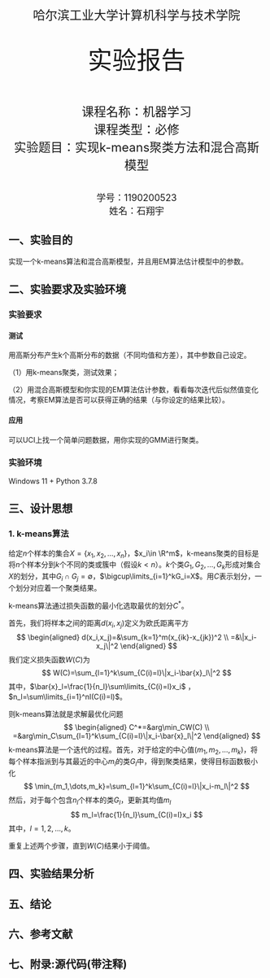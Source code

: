 <br/>
<br/>

<center> <font size = 5> 哈尔滨工业大学计算机科学与技术学院 </font></center>

<br/>
<br/>

<center> <font size = 7> 实验报告 </font></center>

<br/>
<br/>
<br/>

<center> <font size = 5> 
课程名称：机器学习 <br/>
课程类型：必修  <br/>
实验题目：实现k-means聚类方法和混合高斯模型
</font></center>



<br/>
<br/>

<center> <font size = 4> 学号：1190200523 </font></center>
<center> <font size = 4> 姓名：石翔宇 </font></center>

<div STYLE="page-break-after: always;"></div>

<!-- 此处用于换行 -->

## 一、实验目的

实现一个k-means算法和混合高斯模型，并且用EM算法估计模型中的参数。

## 二、实验要求及实验环境

### 实验要求

#### 测试

用高斯分布产生k个高斯分布的数据（不同均值和方差），其中参数自己设定。

（1）用k-means聚类，测试效果；

（2）用混合高斯模型和你实现的EM算法估计参数，看看每次迭代后似然值变化情况，考察EM算法是否可以获得正确的结果（与你设定的结果比较）。

#### 应用

可以UCI上找一个简单问题数据，用你实现的GMM进行聚类。

### 实验环境

Windows 11 + Python 3.7.8

## 三、设计思想

### 1. k-means算法

给定$n$个样本的集合$X=\{x_1, x_2,\dots,x_n\}$，$x_i\in \R^m$，k-means聚类的目标是将$n$个样本分到$k$个不同的类或簇中（假设$k<n$）。$k$个类$G_1,G_2, \dots,G_k$形成对集合$X$的划分，其中$G_i\cap G_j=\emptyset$，$\bigcup\limits_{i=1}^kG_i=X$。用$C$表示划分，一个划分对应着一个聚类结果。

k-means算法通过损失函数的最小化选取最优的划分$C^*$。

首先，我们将样本之间的距离$d(x_i, x_j)$定义为欧氏距离平方
$$
\begin{aligned}
d(x_i,x_j)=&\sum_{k=1}^m(x_{ik}-x_{jk})^2 \\
=&\|x_i-x_j\|^2
\end{aligned}
$$
我们定义损失函数$W(C)$为
$$
W(C)=\sum_{l=1}^k\sum_{C(i)=l}\|x_i-\bar{x}_l\|^2
$$
其中，$\bar{x}_l=\frac{1}{n_l}\sum\limits_{C(i)=l}x_i$ ，$n_l=\sum\limits_{i=1}^nI(C(i)=l)$。

则k-means算法就是求解最优化问题
$$
\begin{aligned}
C^*=&arg\min_CW(C) \\
=&arg\min_C\sum_{l=1}^k\sum_{C(i)=l}\|x_i-\bar{x}_l\|^2
\end{aligned}
$$
k-means算法是一个迭代的过程。首先，对于给定的中心值$(m_1,m_2,\dots,m_k)$，将每个样本指派到与其最近的中心$m_l$的类$G_l$中，得到聚类结果，使得目标函数极小化
$$
\min_{m_1,\dots,m_k}=\sum_{l=1}^k\sum_{C(i)=l}\|x_i-m_l\|^2
$$
然后，对于每个包含$n_l$个样本的类$G_l$，更新其均值$m_l$
$$
m_l=\frac{1}{n_l}\sum_{C(i)=l}x_i
$$
其中，$l=1, 2, \dots, k$。

重复上述两个步骤，直到$W(C)$结果小于阈值。




## 四、实验结果分析



## 五、结论



## 六、参考文献





## 七、附录:源代码(带注释)

